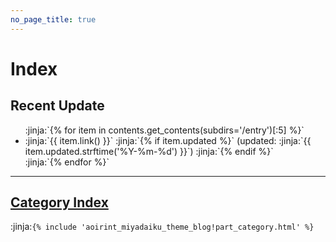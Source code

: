```yaml
---
no_page_title: true
---
```

# Index

## Recent Update
<ul>
:jinja:`{% for item in contents.get_contents(subdirs='/entry')[:5] %}`
  <li>
    :jinja:`{{ item.link() }}`
    :jinja:`{% if item.updated %}`
    (updated: :jinja:`{{ item.updated.strftime('%Y-%m-%d') }}`)
    :jinja:`{% endif %}`
  </li>
:jinja:`{% endfor %}`
</ul>

---

## [Category Index](/category/)

:jinja:`{% include 'aoirint_miyadaiku_theme_blog!part_category.html' %}`
